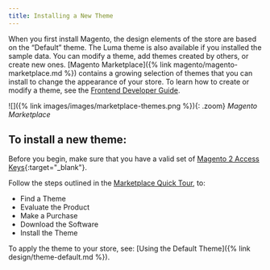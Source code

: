 ```yaml
---
title: Installing a New Theme
---
```


When you first install Magento, the design elements of the store are based on the “Default” theme. The Luma theme is also available if you installed the sample data. You can modify a theme, add themes created by others, or create new ones. [Magento Marketplace]({% link magento/magento-marketplace.md %}) contains a growing selection of themes that you can install to change the appearance of your store. To learn how to create or modify a theme, see the [Frontend Developer Guide][1].

![]({% link images/images/marketplace-themes.png %}){: .zoom}
_Magento Marketplace_

## To install a new theme:

Before you begin, make sure that you have a valid set of [Magento 2 Access Keys][2]{:target="_blank"}.

Follow the steps outlined in the [Marketplace Quick Tour][3], to:

* Find a Theme
* Evaluate the Product
* Make a Purchase
* Download the Software
* Install the Theme

To apply the theme to your store, see: [Using the Default Theme]({% link design/theme-default.md %}).

[1]: https://devdocs.magento.com/guides/v2.4/frontend-dev-guide/bk-frontend-dev-guide.html
[2]: https://devdocs.magento.com/guides/v2.4/install-gde/prereq/connect-auth.html
[3]: https://docs.magento.com/user-guide/magento/magento-marketplace.html#installation-process
